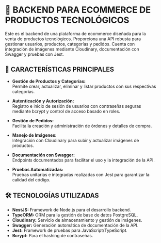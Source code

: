 # 🛒 BACKEND PARA ECOMMERCE DE PRODUCTOS TECNOLÓGICOS  
Este es el backend de una plataforma de ecommerce diseñada para la venta de productos tecnológicos. Proporciona una API robusta para gestionar usuarios, productos, categorías y pedidos. Cuenta con integración de imágenes mediante Cloudinary, documentación con Swagger y pruebas con Jest.

## 🚀 CARACTERÍSTICAS PRINCIPALES  
- **Gestión de Productos y Categorías:**  
Permite crear, actualizar, eliminar y listar productos con sus respectivas categorías.

- **Autenticación y Autorización:**  
Registro e inicio de sesión de usuarios con contraseñas seguras mediante bcrypt y control de acceso basado en roles.

- **Gestión de Pedidos:**  
Facilita la creación y administración de órdenes y detalles de compra.

- **Manejo de Imágenes:**  
Integración con Cloudinary para subir y actualizar imágenes de productos.

- **Documentación con Swagger:**  
Endpoints documentados para facilitar el uso y la integración de la API.

- **Pruebas Automatizadas:**  
Pruebas unitarias e integradas realizadas con Jest para garantizar la calidad del código.

## 🛠️ TECNOLOGÍAS UTILIZADAS  
- **NestJS:** Framework de Node.js para el desarrollo backend.  
- **TypeORM:** ORM para la gestión de base de datos PostgreSQL.  
- **Cloudinary:** Servicio de almacenamiento y gestión de imágenes.  
- **Swagger:** Generación automática de documentación de la API.  
- **Jest:** Framework de pruebas para JavaScript/TypeScript.  
- **Bcrypt:** Para el hashing de contraseñas.  
